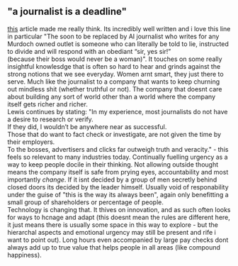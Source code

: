 <h2>"a journalist is a deadline"</h2>

[this](https://lewspears.substack.com/p/lying-for-fun-what-ive-learned-from) article made me really think. Its incredibly well written and i love this line in particular "The soon to be replaced by AI journalist who writes for any Murdoch owned outlet is someone who can literally be told to lie, instructed to divide and will respond with an obediant “sir, yes sir!”  
(because their boss would never be a woman)". It touches on some really insightful knowlesdge that is often so hard to hear and grinds against the strong notions that we see everyday. Women arnt smart, they just there to serve. Much like the journalist to a company that wants to keep churning out mindless shit (whether truthful or not). The company that doesnt care about building any sort of world other than a world where the company itself gets richer and richer.<br>
Lewis continues by stating: "In my experience, most journalists do not have a desire to research or verify.  
If they did, I wouldn’t be anywhere near as successful.  
Those that do want to fact check or investigate, are not given the time by their employers.  
To the bosses, advertisers and clicks far outweigh truth and veracity." - this feels so relevant to many industries today. Continually fuelling urgency as a way to keep people docile in their thinking. Not allowing outside thought means the company itself is safe from prying eyes, accountability and most importantly <i>change</i>. If it isnt decided by a group of men secretly behind closed doors its decided by the leader himself. Usually void of responability under the guise of "this is the way its always been", again only benefitting a small group of shareholders or percentage of people.<br>
Technology is changing that. It thives on innovation, and as such often looks for ways to hcnage and adapt (this doesnt mean the rules are different here, it just means there is usually some space in this way to explore - but the hierarchal aspects and emotional urgency may still be present and rife i want to point out). Long hours even accompanied by large pay checks dont always add up to true value that helps people in all areas (like compound happiness).
